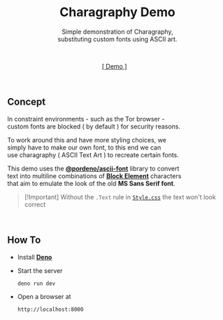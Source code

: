 
<div align = center >

#  Charagraphy Demo

Simple demonstration of Charagraphy,  
substituting custom fonts using ASCII art.  

<br>

[\[ Demo \]][Demo]  

</div>

<br>

## Concept

In constraint environments - such as the Tor browser -  
custom fonts are blocked ( by default ) for security reasons.

To work around this and have more styling choices, we  
simply have to make our own font, to this end we can  
use charagraphy ( ASCII Text Art ) to recreate certain fonts.

This demo uses the **[@pordeno/ascii-font]** library to convert  
text into multiline combinations of **[Block Element]** characters  
that aim to emulate the look of the old **MS Sans Serif font**.

>   [!Important]
>   Without the `.Text` rule in [`Style.css`] the text won't look correct 

<br>

## How To

-   Install **[Deno]**

-   Start the server

    ```sh
    deno run dev
    ```

-   Open a browser at

    ```
    http://localhost:8000
    ```

<br>


<!----------------------------------------------------------------------------->

[@pordeno/ascii-font]: https://github.com/Pordeno/Ascii-Font
[Block Element]: https://symbl.cc/en/unicode/blocks/block-elements/
[Demo]: jsless-demo-tor-font.deno.dev/
[Deno]: https://deno.com/

[`Style.css`]: ./Source/Style.css
